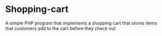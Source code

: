 # Shopping-cart
A simple PHP program that implements a shopping cart that stores items that customers add to the cart before they check out  
